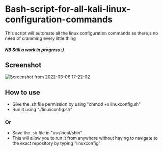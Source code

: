 # Bash-script-for-all-kali-linux-configuration-commands
This script will automate all the linux configuration commands so there,s no need of cramming every little thing
##### NB Still a work in progress :)
## Screenshot
![Screenshot from 2022-03-06 17-22-02](https://user-images.githubusercontent.com/98480075/156928871-92259fc8-f4e2-45cf-a302-edfadace1101.png)
## How to use
- Give the .sh file permission by using "chmod +x linuxconfig.sh"
- Run it using "./linuxconfig.sh"
### Or
- Save the .sh file in "usr/local/sbin"
- This will allow you to run it from anywhere without having to navigate to  the exact repository by typing "linuxconfig"
